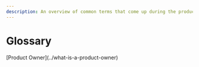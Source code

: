 ```yaml
---
description: An overview of common terms that come up during the product development cycle.
---
```


# Glossary

\[Product Owner\]\(../what-is-a-product-owner\)


